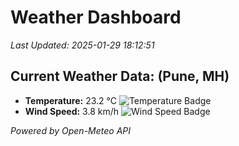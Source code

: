 
# Weather Dashboard

_Last Updated: 2025-01-29 18:12:51_

## Current Weather Data: (Pune, MH)
- **Temperature:** 23.2 °C ![Temperature Badge](https://img.shields.io/badge/Temperature-Medium%20Temp-green)
- **Wind Speed:** 3.8 km/h ![Wind Speed Badge](https://img.shields.io/badge/Wind%20Speed-Low%20Wind-blue)

*Powered by Open-Meteo API*
